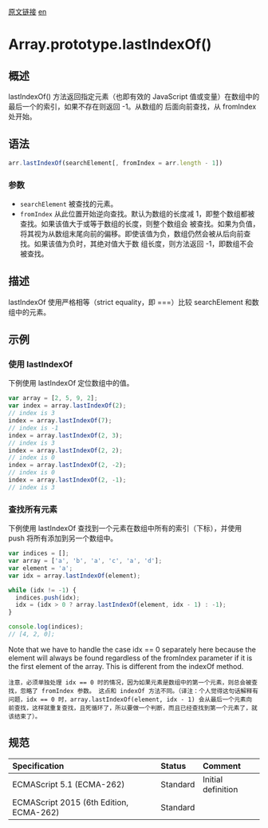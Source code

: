 <a href="https://developer.mozilla.org/zh-CN/docs/Web/JavaScript/Reference/Global_Objects/Array/lastIndexOf" target="_blank">原文链接</a>
<a href="https://developer.mozilla.org/en-US/docs/Web/JavaScript/Reference/Global_Objects/Array/lastIndexOf" target="_blank">en</a>

# Array.prototype.lastIndexOf()

## 概述

lastIndexOf() 方法返回指定元素（也即有效的 JavaScript 值或变量）在数组中的最后一个的索引，如果不存在则返回 -1。从数组的
后面向前查找，从 fromIndex 处开始。

## 语法

```javascript
arr.lastIndexOf(searchElement[, fromIndex = arr.length - 1])
```

### 参数

* `searchElement` 被查找的元素。
* `fromIndex` 从此位置开始逆向查找。默认为数组的长度减 1，即整个数组都被查找。如果该值大于或等于数组的长度，则整个数组会
被查找。如果为负值，将其视为从数组末尾向前的偏移。即使该值为负，数组仍然会被从后向前查找。如果该值为负时，其绝对值大于数
组长度，则方法返回 -1，即数组不会被查找。

## 描述

lastIndexOf 使用严格相等（strict equality，即 ===）比较 searchElement 和数组中的元素。

## 示例

### 使用 lastIndexOf

下例使用 lastIndexOf 定位数组中的值。
```javascript
var array = [2, 5, 9, 2];
var index = array.lastIndexOf(2);
// index is 3
index = array.lastIndexOf(7);
// index is -1
index = array.lastIndexOf(2, 3);
// index is 3
index = array.lastIndexOf(2, 2);
// index is 0
index = array.lastIndexOf(2, -2);
// index is 0
index = array.lastIndexOf(2, -1);
// index is 3
```

### 查找所有元素

下例使用 lastIndexOf 查找到一个元素在数组中所有的索引（下标），并使用 push 将所有添加到另一个数组中。
```javascript
var indices = [];
var array = ['a', 'b', 'a', 'c', 'a', 'd'];
var element = 'a';
var idx = array.lastIndexOf(element);

while (idx != -1) {
  indices.push(idx);
  idx = (idx > 0 ? array.lastIndexOf(element, idx - 1) : -1);
}

console.log(indices);
// [4, 2, 0];
```

Note that we have to handle the case idx == 0 separately here because the element will always be found regardless of the
fromIndex parameter if it is the first element of the array. This is different from the indexOf method.

`注意，必须单独处理 idx == 0 时的情况，因为如果元素是数组中的第一个元素，则总会被查找，忽略了 fromIndex 参数。 这点和
indexOf 方法不同。（译注：个人觉得这句话解释有问题，idx == 0 时，array.lastIndexOf(element, idx - 1) 会从最后一个元素向
前查找，这样就重复查找，且死循环了，所以要做一个判断，而且已经查找到第一个元素了，就该结束了）。`

## 规范

| Specification                           | Status   | Comment            |
|:----------------------------------------|:---------|:-------------------|
| ECMAScript 5.1 (ECMA-262)               | Standard | Initial definition |
| ECMAScript 2015 (6th Edition, ECMA-262) | Standard |                    |